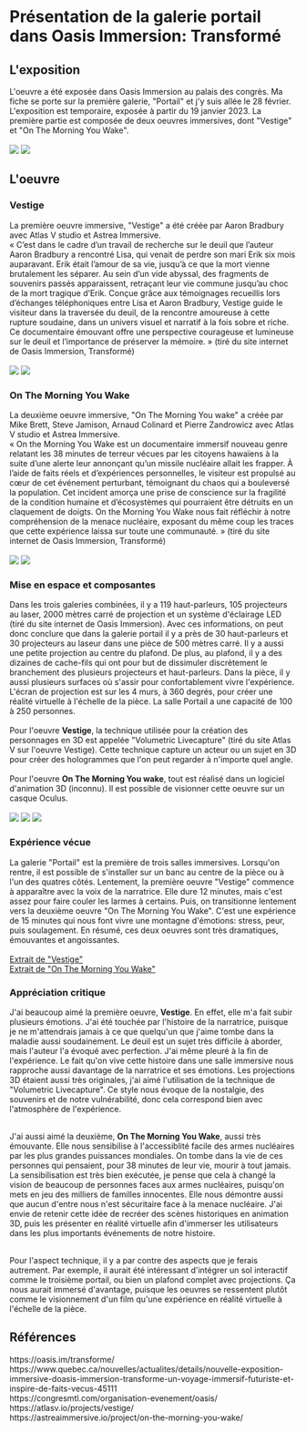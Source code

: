 <h1>Présentation de la galerie portail dans Oasis Immersion: Transformé</h1>
<h2>L'exposition</h2>
L'oeuvre a été exposée dans Oasis Immersion au palais des congrès. Ma fiche se porte sur la première galerie, "Portail" et j'y suis allée le 28 février. L'exposition est temporaire, exposée à partir du 19 janvier 2023. La première partie est composée de deux oeuvres immersives, dont "Vestige" et "On The Morning You Wake".
<br /><br />
<img src="medias/affiche_presentation.png">
<img src="medias/cartel.png">

<h2>L'oeuvre</h2>

<h3>Vestige</h3>

La première oeuvre immersive, "Vestige" a été créée par Aaron Bradbury avec Atlas V studio et Astrea Immersive.
<br /> « C’est dans le cadre d’un travail de recherche sur le deuil que l’auteur Aaron Bradbury a rencontré Lisa, qui venait de perdre son mari Erik six mois auparavant. Erik était l’amour de sa vie, jusqu’à ce que la mort vienne brutalement les séparer. Au sein d’un vide abyssal, des fragments de souvenirs passés apparaissent, retraçant leur vie commune jusqu’au choc de la mort tragique d’Erik. Conçue grâce aux témoignages recueillis lors d’échanges téléphoniques entre Lisa et Aaron Bradbury, Vestige guide le visiteur dans la traversée du deuil, de la rencontre amoureuse à cette rupture soudaine, dans un univers visuel et narratif à la fois sobre et riche. Ce documentaire émouvant offre une perspective courageuse et lumineuse sur le deuil et l’importance de préserver la mémoire. » (tiré du site internet de Oasis Immersion, Transformé)
<br /><br />
<img src="medias/vestige_affiche.png">
<img src="medias/vestige_2.png">

<h3>On The Morning You Wake</h3>

La deuxième oeuvre immersive, "On The Morning You wake" a créée par Mike Brett, Steve Jamison, Arnaud Colinard et Pierre Zandrowicz avec Atlas V studio et Astrea Immersive.
<br /> « On the Morning You Wake est un documentaire immersif nouveau genre relatant les 38 minutes de terreur vécues par les citoyens hawaïens à la suite d’une alerte leur annonçant qu’un missile nucléaire allait les frapper. À l’aide de faits réels et d’expériences personnelles, le visiteur est propulsé au cœur de cet événement perturbant, témoignant du chaos qui a bouleversé la population. Cet incident amorça une prise de conscience sur la fragilité de la condition humaine et d’écosystèmes qui pourraient être détruits en un claquement de doigts. On the Morning You Wake nous fait réfléchir à notre compréhension de la menace nucléaire, exposant du même coup les traces que cette expérience laissa sur toute une communauté. » (tiré du site internet de Oasis Immersion, Transformé)
<br /><br />
<img src="medias/otmyw_affiche.png">
<img src="medias/otmyw_1.png">

<h3>Mise en espace et composantes</h3>
Dans les trois galeries combinées, il y a 119 haut-parleurs, 105 projecteurs au laser, 2000 mètres carré de projection et un système d'éclairage LED (tiré du site internet de Oasis Immersion). Avec ces informations, on peut donc conclure que dans la galerie portail il y a près de 30 haut-parleurs et 30 projecteurs au laseur dans une pièce de 500 mètres carré. Il y a aussi une petite projection au centre du plafond. De plus, au plafond, il y a des dizaines de cache-fils qui ont pour but de dissimuler discrètement le branchement des plusieurs projecteurs et haut-parleurs. Dans la pièce, il y aussi plusieurs surfaces où s'assir pour confortablement vivre l'expérience. L'écran de projection est sur les 4 murs, à 360 degrés, pour créer une réalité virtuelle à l'échelle de la pièce. La salle Portail a une capacité de 100 à 250 personnes.
<br /><br />
Pour l'oeuvre <b>Vestige</b>, la technique utilisée pour la création des personnages en 3D est appelée "Volumetric Livecapture" (tiré du site Atlas V sur l'oeuvre Vestige). Cette technique capture un acteur ou un sujet en 3D pour créer des hologrammes que l'on peut regarder à n'importe quel angle.
<br /><br />
Pour l'oeuvre <b>On The Morning You wake</b>, tout est réalisé dans un logiciel d'animation 3D (inconnu). Il est possible de visionner cette oeuvre sur un casque Oculus.
<br /><br />
<img src="medias/schema.jpg">
<img src="medias/plafond.png">
<img src="medias/projection_plafond.png">

<h3>Expérience vécue</h3>
La galerie "Portail" est la première de trois salles immersives. Lorsqu'on rentre, il est possible de s'installer sur un banc au centre de la pièce ou à l'un des quatres côtés. Lentement, la première oeuvre "Vestige" commence à apparaître avec la voix de la narratrice. Elle dure 12 minutes, mais c'est assez pour faire couler les larmes à certains. Puis, on transitionne lentement vers la deuxième oeuvre "On The Morning You Wake". C'est une expérience de 15 minutes qui nous font vivre une montagne d'émotions: stress, peur, puis soulagement. En résumé, ces deux oeuvres sont très dramatiques, émouvantes et angoissantes. 
<br /><br />
<a href="https://youtu.be/6b2MDj53_XI">Extrait de "Vestige"</a><br />
<a href="https://www.youtube.com/watch?v=hsbM1whfqFY">Extrait de "On The Morning You Wake"</a>

<h3>Appréciation critique</h3>
J'ai beaucoup aimé la première oeuvre, <b>Vestige</b>. En effet, elle m'a fait subir plusieurs émotions. J'ai été touchée par l'histoire de la narratrice, puisque je ne m'attendrais jamais à ce que quelqu'un que j'aime tombe dans la maladie aussi soudainement. Le deuil est un sujet très difficile à aborder, mais l'auteur l'a évoqué avec perfection. J'ai même pleuré à la fin de l'expérience. Le fait qu'on vive cette histoire dans une salle immersive nous rapproche aussi davantage de la narratrice et ses émotions. Les projections 3D étaient aussi très originales, j'ai aimé l'utilisation de la technique de "Volumetric Livecapture". Ce style nous évoque de la nostalgie, des souvenirs et de notre vulnérabilité, donc cela correspond bien avec l'atmosphère de l'expérience.

<br />J'ai aussi aimé la deuxième, <b>On The Morning You Wake</b>, aussi très émouvante. Elle nous sensibilise à l'accessiblité facile des armes nucléaires par les plus grandes puissances mondiales. On tombe dans la vie de ces personnes qui pensaient, pour 38 minutes de leur vie, mourir à tout jamais. La sensibilisation est très bien exécutée, je pense que cela à changé la vision de beaucoup de personnes faces aux armes nucléaires, puisqu'on mets en jeu des milliers de familles innocentes. Elle nous démontre aussi que aucun d'entre nous n'est sécuritaire face à la menace nucléaire. J'ai envie de retenir cette idée de recréer des scènes historiques en animation 3D, puis les présenter en réalité virtuelle afin d'immerser les utilisateurs dans les plus importants événements de notre histoire.

<br />Pour l'aspect technique, il y a par contre des aspects que je ferais autrement. Par exemple, il aurait été intéressant d'intégrer un sol interactif comme le troisième portail, ou bien un plafond complet avec projections. Ça nous aurait immersé d'avantage, puisque les oeuvres se ressentent plutôt comme le visionnement d'un film qu'une expérience en réalité virtuelle à l'échelle de la pièce.

<h2>Références</h2>
https://oasis.im/transforme/
<br />https://www.quebec.ca/nouvelles/actualites/details/nouvelle-exposition-immersive-doasis-immersion-transforme-un-voyage-immersif-futuriste-et-inspire-de-faits-vecus-45111
<br />https://congresmtl.com/organisation-evenement/oasis/
<br />https://atlasv.io/projects/vestige/
<br />https://astreaimmersive.io/project/on-the-morning-you-wake/
